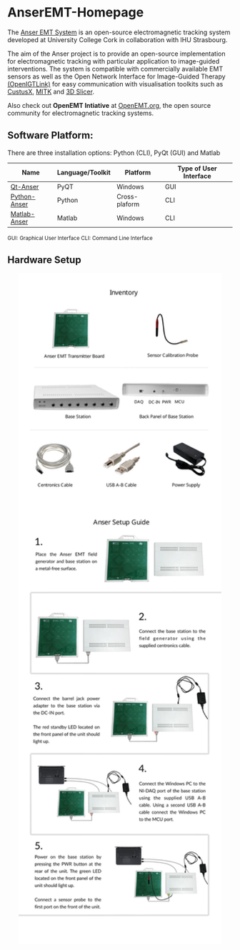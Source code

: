 # AnserEMT-Homepage

The [Anser EMT System](https://anser.io/#/) is an open-source electromagnetic tracking system developed at University College Cork in collaboration with IHU Strasbourg.

The aim of the Anser project is to provide an open-source implementation for electromagnetic tracking with particular application to image-guided interventions. The system is compatible with commercially available EMT sensors as well as the Open Network Interface for Image-Guided Therapy [(OpenIGTLink)](http://openigtlink.org) for easy communication with visualisation toolkits such as [CustusX](https://www.custusx.org), [MITK](http://mitk.org/wiki/MITK) and [3D Slicer](https://www.slicer.org).

Also check out **OpenEMT Intiative** at [OpenEMT.org](https://openemt.org/index.php?title=OpenEMT.org), the open source community for electromagnetic tracking systems.

## Software Platform:

There are three installation options: Python (CLI), PyQt (GUI) and Matlab

| Name | Language/Toolkit | Platform | Type of User Interface|                                                                     
|-------|------------------|----------|-----------------------|
|[Qt-Anser](https://github.com/StephenHinds/qt-anser)|PyQT|Windows|GUI|
|[Python-Anser](https://github.com/AlexJaeger/python-anser)|Python|Cross-plaform|CLI|
|[Matlab-Anser](https://github.com/AlexJaeger/AnserEMT)|Matlab|Windows|CLI|
<small> 
	GUI: Graphical User Interface  CLI: Command Line Interface
</small>

## Hardware Setup 


<p align="center">
	<a class="image" href="readme/plugins/reveal/slide-setup.html">
		<img  width="90%"src="readme/img/Anser Hardware Setup.svg">
	</a>
</p>




